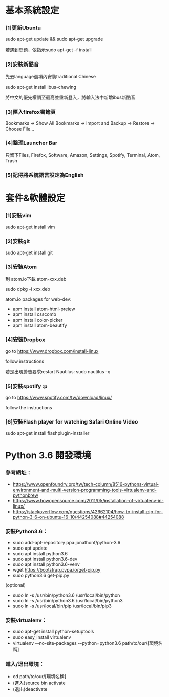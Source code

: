 # 基本系統設定

### [1]更新Ubuntu

sudo apt-get update && sudo apt-get upgrade

若遇到問題，依指示sudo apt-get -f install

### [2]安裝新酷音

先去language選項內安裝traditional Chinese

sudo apt-get install ibus-chewing

將中文的優先權調至最高並重新登入，將輸入法中新增ibus新酷音

### [3]匯入firefox書籤頁

Bookmarks -> Show All Bookmarks -> Import and Backup -> Restore -> Choose File...

### [4]整理Launcher Bar

只留下Files, Firefox, Software, Amazon, Settings, Spotify, Terminal, Atom, Trash

### [5]記得將系統語言設定為English

# 套件&軟體設定

### [1]安裝vim

sudo apt-get install vim

### [2]安裝git

sudo apt-get install git

### [3]安裝Atom

到 atom.io下載 atom-xxx.deb

sudo dpkg -i xxx.deb

atom.io packages for web-dev:
- apm install atom-html-preiew
- apm install csscomb
- apm install color-picker
- apm install atom-beautify

### [4]安裝Dropbox

go to https://www.dropbox.com/install-linux

follow instructions

若是出現警告要求restart Nautilus: sudo nautilus -q

### [5]安裝spotify :p

go to https://www.spotify.com/tw/download/linux/

follow the instructions

### [6]安裝Flash player for watching Safari Online Video

sudo apt-get install flashplugin-installer

# Python 3.6 開發環境

### 參考網址：
- https://www.openfoundry.org/tw/tech-column/8516-pythons-virtual-environment-and-multi-version-programming-tools-virtualenv-and-pythonbrew
- https://www.howopensource.com/2011/05/installation-of-virtualenv-in-linux/
- https://stackoverflow.com/questions/42662104/how-to-install-pip-for-python-3-6-on-ubuntu-16-10/44254088#44254088

### 安裝Python3.6：
- sudo add-apt-repository ppa:jonathonf/python-3.6
- sudo apt update
- sudo apt install python3.6
- sudo apt install python3.6-dev
- sudo apt install python3.6-venv
- wget https://bootstrap.pypa.io/get-pip.py
- sudo python3.6 get-pip.py

(optional)
- sudo ln -s /usr/bin/python3.6 /usr/local/bin/python
- sudo ln -s /usr/bin/python3.6 /usr/local/bin/python3
- sudo ln -s /usr/local/bin/pip /usr/local/bin/pip3

### 安裝virtualenv：
- sudo apt-get install python-setuptools
- sudo easy_install virtualenv
- virtualenv --no-site-packages --python=python3.6 path/to/our/[環境名稱]

### 進入/退出環境：
- cd path/to/our/[環境名稱]
- (進入)source bin activate
- (退出)deactivate
